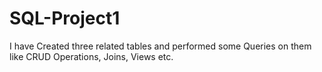 # SQL-Project1
I have Created three related tables and performed some Queries on them like CRUD Operations, Joins, Views etc.
